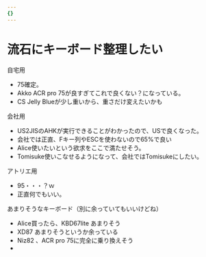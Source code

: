 ```yaml
---
{}
---
```

# 流石にキーボード整理したい

自宅用

- 75確定。  
- Akko ACR pro 75が良すぎてこれで良くない？になっている。  
- CS Jelly Blueが少し重いから、重さだけ変えたいかも  

会社用

- US2JISのAHKが実行できることがわかったので、USで良くなった。  
- 会社では正直、Fキー列やESCを使わないので65%で良い  
- Alice使いたいという欲求をここで満たせそう。  
- Tomisuke使いこなせるようになって、会社ではTomisukeにしたい。  

アトリエ用

- 95・・・？ｗ  
- 正直何でもいい。  

あまりそうなキーボード（別に余っていてもいいけどね）

- Alice買ったら、KBD67lite あまりそう  
- XD87 あまりそうというか余っている  
- Niz82 、ACR pro 75に完全に乗り換えそう  
-